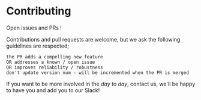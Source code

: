 # Contributing

Open issues and PRs !

Contributions and pull requests are welcome, but we ask the following guidelines are respected;

    the PR adds a compelling new feature
    OR addresses a known / open issue
    OR improves reliability / robustness
    don't update version num - will be incremented when the PR is merged

If you want to be more involved in the _day to day_, contact us, we'll be happy to have you and add you to our Slack!